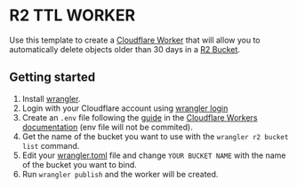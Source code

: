 # R2 TTL WORKER

Use this template to create a [Cloudflare Worker][workers] that will allow you to automatically delete objects older than 30 days in a [R2 Bucket][r2].

## Getting started
1. Install [wrangler][wrangler].
2. Login with your Cloudflare account using [wrangler login][wrangler_login]
3. Create an ``.env`` file following the [guide][workers_docs_system_env_vars] in the [Cloudflare Workers documentation][workers_docs] (env file will not be commited).
4. Get the name of the bucket you want to use with the ``wrangler r2 bucket list`` command.
5. Edit your [wrangler.toml](/wrangler.toml) file and change ``YOUR BUCKET NAME`` with the name of the bucket you want to bind.
6. Run ``wrangler publish`` and the worker will be created.



[workers]: https://workers.cloudflare.com/
[workers_docs]: https://developers.cloudflare.com/workers/
[r2]: https://www.cloudflare.com/es-es/products/r2/
[wrangler]: https://developers.cloudflare.com/workers/wrangler/
[wrangler_login]: https://developers.cloudflare.com/workers/wrangler/commands/#login
[workers_docs_system_env_vars]: https://developers.cloudflare.com/workers/wrangler/system-environment-variables/